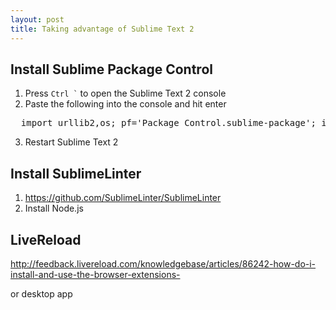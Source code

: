 ```yaml
---
layout: post
title: Taking advantage of Sublime Text 2
---
```


## Install Sublime Package Control

1. Press <code>Ctrl `</code> to open the Sublime Text 2 console
2. Paste the following into the console and hit enter

<pre>
  import urllib2,os; pf='Package Control.sublime-package'; ipp=sublime.installed_packages_path(); os.makedirs(ipp) if not os.path.exists(ipp) else None; urllib2.install_opener(urllib2.build_opener(urllib2.ProxyHandler())); open(os.path.join(ipp,pf),'wb').write(urllib2.urlopen('http://sublime.wbond.net/'+pf.replace(' ','%20')).read()); print 'Please restart Sublime Text to finish installation'
</pre>

3. Restart Sublime Text 2

## Install SublimeLinter

1. https://github.com/SublimeLinter/SublimeLinter
2. Install Node.js

## LiveReload

http://feedback.livereload.com/knowledgebase/articles/86242-how-do-i-install-and-use-the-browser-extensions-

or desktop app